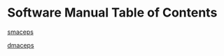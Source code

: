 # Software Manual Table of Contents

[smaceps](softwareManual.md#smaceps)

[dmaceps](softwareManual.md#dmaceps)

